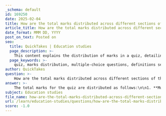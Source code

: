 ```yaml
---
_schema: default
id: 169250
date: 2025-02-04
title: How are the total marks distributed across different sections of the quiz?
article_title: How are the total marks distributed across different sections of the quiz?
date_format: MMM DD, YYYY
post_on_text: Posted on
seo:
  title: QuickTakes | Education studies
  page_description: >-
    This content explains the distribution of marks in a quiz, detailing the points for multiple-choice questions, definitions, and short essay questions, totaling 50 marks.
  page_keywords: >-
    quiz, marks distribution, multiple-choice questions, definitions section, short essay questions, assessment methods, total marks, education
author: QuickTakes
question: >-
    How are the total marks distributed across different sections of the quiz?
answer: >-
    The total marks for the quiz are distributed as follows:\n\n1. **Multiple-Choice Questions**: \n   - There are 10 questions, each worth 1 mark.\n   - Total for this section: $10$ marks.\n\n2. **Definitions Section**: \n   - Students will be provided with 6 terms and must choose 4 to define.\n   - Each definition is worth 5 marks.\n   - Total for this section: $4 \times 5 = 20$ marks.\n\n3. **Short Essay Questions**: \n   - There are 2 questions provided, and students must choose 1 to answer.\n   - This section is worth 20 marks.\n\nAdding these together, the total marks for the quiz are:\n\n$$\n10 \text{ (Multiple-Choice)} + 20 \text{ (Definitions)} + 20 \text{ (Short Essay)} = 50 \text{ marks}\n$$\n\nIn summary, the distribution of marks is:\n- Multiple-Choice Questions: 10 marks\n- Definitions: 20 marks\n- Short Essay: 20 marks\n\nThis structure emphasizes a variety of assessment methods, allowing students to demonstrate their knowledge in different formats.
subject: Education studies
file_name: how-are-the-total-marks-distributed-across-different-sections-of-the-quiz.md
url: /learn/education-studies/questions/how-are-the-total-marks-distributed-across-different-sections-of-the-quiz
score: -1.0
---
```


&nbsp;